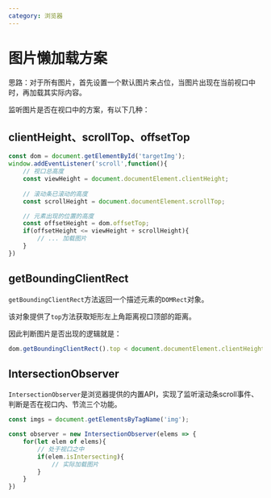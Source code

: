 ```yaml
---
category: 浏览器
---
```


# 图片懒加载方案

思路：对于所有图片，首先设置一个默认图片来占位，当图片出现在当前视口中时，再加载其实际内容。

监听图片是否在视口中的方案，有以下几种：

## clientHeight、scrollTop、offsetTop
```js
const dom = document.getElementById('targetImg');
window.addEventListener('scroll',function(){
    // 视口总高度
    const viewHeight = document.documentElement.clientHeight;
    
    // 滚动条已滚动的高度
    const scrollHeight = document.documentElement.scrollTop;

    // 元素出现的位置的高度
    const offsetHeight = dom.offsetTop;
    if(offsetHeight <= viewHeight + scrollHeight){
        // ... 加载图片
    }
})
```

## getBoundingClientRect

`getBoundingClientRect`方法返回一个描述元素的`DOMRect`对象。

该对象提供了`top`方法获取矩形左上角距离视口顶部的距离。

因此判断图片是否出现的逻辑就是：
```js
dom.getBoundingClientRect().top < document.documentElement.clientHeight
```

## IntersectionObserver

`IntersectionObserver`是浏览器提供的内置API，实现了监听滚动条scroll事件、判断是否在视口内、节流三个功能。

```js
const imgs = document.getElementsByTagName('img');

const observer = new IntersectionObserver(elems => {
    for(let elem of elems){
        // 处于视口之中
        if(elem.isIntersecting){
            // 实际加载图片
        }
    }
})
```